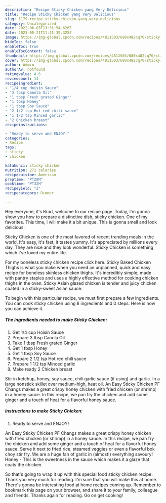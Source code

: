 ```yaml
---
description: "Recipe Sticky Chicken yang Very Delicious"
title: "Recipe Sticky Chicken yang Very Delicious"
slug: 1179-recipe-sticky-chicken-yang-very-delicious
category: Uncategorized
date: 2022-06-03T13:31:54.626Z
date: 2023-05-21T11:41:39.325Z
image: https://img-global.cpcdn.com/recipes/4811503/680x482cq70/sticky-chicken-recipe-main-photo.jpg
hideToc: false
enableToc: true
enableTocContent: false
thumbnail: https://img-global.cpcdn.com/recipes/4811503/680x482cq70/sticky-chicken-recipe-main-photo.jpg
cover: https://img-global.cpcdn.com/recipes/4811503/680x482cq70/sticky-chicken-recipe-main-photo.jpg
author: Admin
authorAv: notfound
ratingvalue: 4.6
reviewcount: 14
recipeingredient:
- "1/4 cup Hoisin Sauce"
- "3 tbsp Canola Oil"
- "1 tbsp Fresh grated Ginger"
- "1 tbsp Honey"
- "1 tbsp Soy Sauce"
- "2 1/2 tsp Hot red chili sauce"
- "1 1/2 tsp Minced garlic"
- "2 Chicken breast"
recipeinstructions:

- "Ready to serve and ENJOY!"
categories:
- Recipe
tags:
- sticky
- chicken

katakunci: sticky chicken 
nutrition: 271 calories
recipecuisine: American
preptime: "PT28M"
cooktime: "PT32M"
recipeyield: "2"
recipecategory: Dinner

---
```



Hey everyone, it's Brad, welcome to our recipe page. Today, I'm gonna show you how to prepare a distinctive dish, sticky chicken. One of my favorites. This time, I will make it a bit unique. This is gonna smell and look delicious.

Sticky Chicken is one of the most favored of recent trending meals in the world. It's easy, it's fast, it tastes yummy. It's appreciated by millions every day. They are nice and they look wonderful. Sticky Chicken is something which I've loved my entire life.

For my boneless sticky chicken recipe click here. Sticky Baked Chicken Thighs is what you make when you need an unplanned, quick and easy recipe for boneless skinless chicken thighs. It&#39;s incredibly simple, made with pantry staples and uses a highly effective method for cooking chicken thighs in the oven. Sticky Asian glazed chicken is tender and juicy chicken coated in a sticky-sweet Asian sauce.


To begin with this particular recipe, we must first prepare a few ingredients. You can cook sticky chicken using 8 ingredients and 0 steps. Here is how you can achieve it.

<!--inarticleads1-->

##### The ingredients needed to make Sticky Chicken:

1. Get 1/4 cup Hoisin Sauce
1. Prepare 3 tbsp Canola Oil
1. Take 1 tbsp Fresh grated Ginger
1. Get 1 tbsp Honey
1. Get 1 tbsp Soy Sauce
1. Prepare 2 1/2 tsp Hot red chili sauce
1. Prepare 1 1/2 tsp Minced garlic
1. Make ready 2 Chicken breast


Stir in ketchup, honey, soy sauce, chili garlic sauce (if using) and garlic. In a large nonstick skillet over medium-high, heat oil. An Easy Sticky Chicken PF Changs makes a great crispy honey chicken with fried chicken (or shrimp) in a honey sauce. In this recipe, we pan fry the chicken and add some ginger and a touch of heat for a flavorful honey sauce. 

<!--inarticleads2-->

##### Instructions to make Sticky Chicken:


1. Ready to serve and ENJOY!

An Easy Sticky Chicken PF Changs makes a great crispy honey chicken with fried chicken (or shrimp) in a honey sauce. In this recipe, we pan fry the chicken and add some ginger and a touch of heat for a flavorful honey sauce. Serve it next to fried rice, steamed veggies or even a flavorful bok choy stir fry. We are a huge fan of garlic in (almost!) everything savoury! Honey - This is the sweetness in the sauce which makes it a glaze that coats the chicken. 

So that's going to wrap it up with this special food sticky chicken recipe. Thank you very much for reading. I'm sure that you will make this at home. There's gonna be interesting food at home recipes coming up. Remember to bookmark this page on your browser, and share it to your family, colleague and friends. Thanks again for reading. Go on get cooking!
